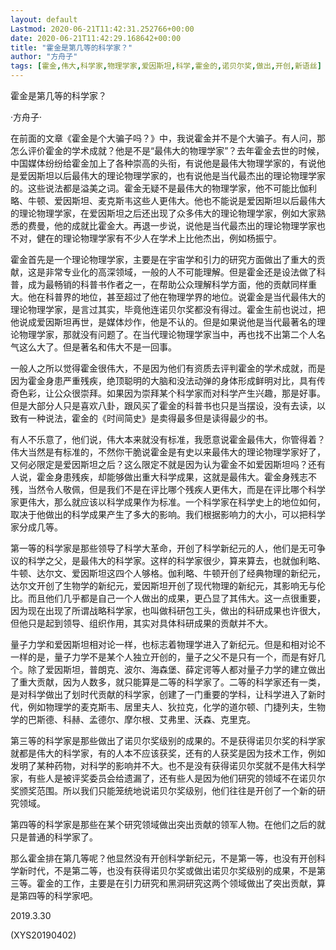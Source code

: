 ```yaml
---
layout: default
Lastmod: 2020-06-21T11:42:31.252766+00:00
date: 2020-06-21T11:42:29.168642+00:00
title: "霍金是第几等的科学家？"
author: "方舟子"
tags: [霍金,伟大,科学家,物理学家,爱因斯坦,科学,霍金的,诺贝尔奖,做出,开创,新语丝]
---
```


霍金是第几等的科学家？

·方舟子·

在前面的文章《霍金是个大骗子吗？》中，我说霍金并不是个大骗子。有人问，那怎么评价霍金的学术成就？他是不是“最伟大的物理学家”？去年霍金去世的时候，中国媒体纷纷给霍金加上了各种崇高的头衔，有说他是最伟大物理学家的，有说他是爱因斯坦以后最伟大的理论物理学家的，也有说他是当代最杰出的理论物理学家的。这些说法都是溢美之词。霍金无疑不是最伟大的物理学家，他不可能比伽利略、牛顿、爱因斯坦、麦克斯韦这些人更伟大。他也不能说是爱因斯坦以后最伟大的理论物理学家，在爱因斯坦之后还出现了众多伟大的理论物理学家，例如大家熟悉的费曼，他的成就比霍金大。再退一步说，说他是当代最杰出的理论物理学家也不对，健在的理论物理学家有不少人在学术上比他杰出，例如杨振宁。

霍金首先是一个理论物理学家，主要是在宇宙学和引力的研究方面做出了重大的贡献，这是非常专业化的高深领域，一般的人不可能理解。但是霍金还是设法做了科普，成为最畅销的科普书作者之一，在帮助公众理解科学方面，他的贡献同样重大。他在科普界的地位，甚至超过了他在物理学界的地位。说霍金是当代最伟大的理论物理学家，是言过其实，毕竟他连诺贝尔奖都没有得过。霍金生前也说过，把他说成爱因斯坦再世，是媒体炒作，他是不认的。但是如果说他是当代最著名的理论物理学家，那就没有问题了。在当代理论物理学家当中，再也找不出第二个人名气这么大了。但是著名和伟大不是一回事。

一般人之所以觉得霍金很伟大，不是因为他们有资质去评判霍金的学术成就，而是因为霍金身患严重残疾，绝顶聪明的大脑和没法动弹的身体形成鲜明对比，具有传奇色彩，让公众很崇拜。如果因为崇拜某个科学家而对科学产生兴趣，那是好事。但是大部分人只是喜欢八卦，跟风买了霍金的科普书也只是当摆设，没有去读，以致有一种说法，霍金的《时间简史》是卖得最多但是读得最少的书。

有人不乐意了，他们说，伟大本来就没有标准，我愿意说霍金最伟大，你管得着？伟大当然是有标准的，不然你干脆说霍金是有史以来最伟大的理论物理学家好了，又何必限定是爱因斯坦之后？这么限定不就是因为认为霍金不如爱因斯坦吗？还有人说，霍金身患残疾，却能够做出重大科学成果，这就是最伟大。霍金身残志不残，当然令人敬佩，但是我们不是在评比哪个残疾人更伟大，而是在评比哪个科学家更伟大，那么就应该以科学成果作为标准。一个科学家在科学史上的地位如何，取决于他做出的科学成果产生了多大的影响。我们根据影响力的大小，可以把科学家分成几等。

第一等的科学家是那些领导了科学大革命，开创了科学新纪元的人，他们是无可争议的科学之父，是最伟大的科学家。这样的科学家很少，算来算去，也就伽利略、牛顿、达尔文、爱因斯坦这四个人够格。伽利略、牛顿开创了经典物理的新纪元，达尔文开创了生物学的新纪元，爱因斯坦开创了现代物理的新纪元，其影响无与伦比。而且他们几乎都是自己一个人做出的成果，更凸显了其伟大。这一点很重要，因为现在出现了所谓战略科学家，也叫做科研包工头，做出的科研成果也许很大，但他只是起到领导、组织作用，其实对具体科研成果的贡献并不大。

量子力学和爱因斯坦相对论一样，也标志着物理学进入了新纪元。但是和相对论不一样的是，量子力学不是某个人独立开创的，量子之父不是只有一个，而是有好几个。除了爱因斯坦，普朗克、波尔、海森堡、薛定谔等人都对量子力学的建立做出了重大贡献，因为人数多，就只能算是二等的科学家了。二等的科学家还有一类，是对科学做出了划时代贡献的科学家，创建了一门重要的学科，让科学进入了新时代，例如物理学的麦克斯韦、居里夫人、狄拉克，化学的道尔顿、门捷列夫，生物学的巴斯德、科赫、孟德尔、摩尔根、艾弗里、沃森、克里克。

第三等的科学家是那些做出了诺贝尔奖级别的成果的。不是获得诺贝尔奖的科学家就都是伟大的科学家，有的人本不应该获奖，还有的人获奖是因为技术工作，例如发明了某种药物，对科学的影响并不大。也不是没有获得诺贝尔奖就不是伟大科学家，有些人是被评奖委员会给遗漏了，还有些人是因为他们研究的领域不在诺贝尔奖颁奖范围。所以我们只能笼统地说诺贝尔奖级别，他们往往是开创了一个新的研究领域。

第四等的科学家是那些在某个研究领域做出突出贡献的领军人物。在他们之后的就只是普通的科学家了。

那么霍金排在第几等呢？他显然没有开创科学新纪元，不是第一等，也没有开创科学新时代，不是第二等，也没有获得诺贝尔奖或做出诺贝尔奖级别的成果，不是第三等。霍金的工作，主要是在引力研究和黑洞研究这两个领域做出了突出贡献，算是第四等的科学家吧。

2019.3.30

(XYS20190402)

